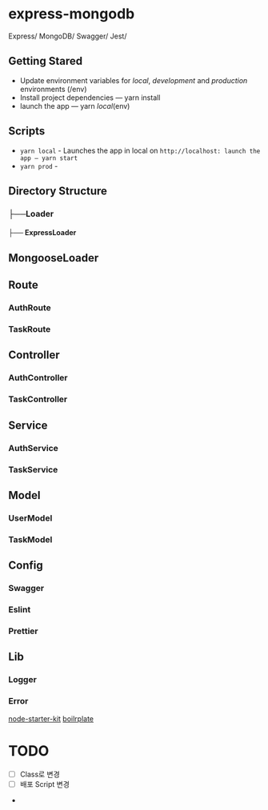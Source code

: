 # express-mongodb
Express/
MongoDB/
Swagger/
Jest/

## Getting Stared
- Update environment variables for *local*, *development* and *production* environments (/env)
- Install project dependencies — yarn install
- launch the app — yarn *local*(env)

## Scripts
- `yarn local` - Launches the app in local on `http://localhost: launch the app — yarn start`
- `yarn prod` - 

## Directory Structure
### ├──Loader
####   ├── ExpressLoader
## MongooseLoader

## Route
### AuthRoute
### TaskRoute

## Controller
### AuthController
### TaskController

## Service
### AuthService
### TaskService

## Model
### UserModel
### TaskModel

## Config
### Swagger
### Eslint
### Prettier

## Lib
### Logger
### Error


[node-starter-kit](https://github.com/kriasoft/node-starter-kit)
[boilrplate](http://www.boilrplate.com/language/nodejs)


# TODO
- [ ] Class로 변경
- [ ] 배포 Script 변경
- 